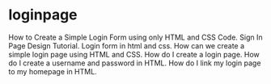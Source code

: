 # loginpage
How to Create a Simple Login Form using only HTML and CSS Code. Sign In Page Design Tutorial. Login form in html and css.  How can we create a simple login page using HTML and CSS. How do I create a login page. How do I create a username and password in HTML. How do I link my login page to my homepage in HTML.
